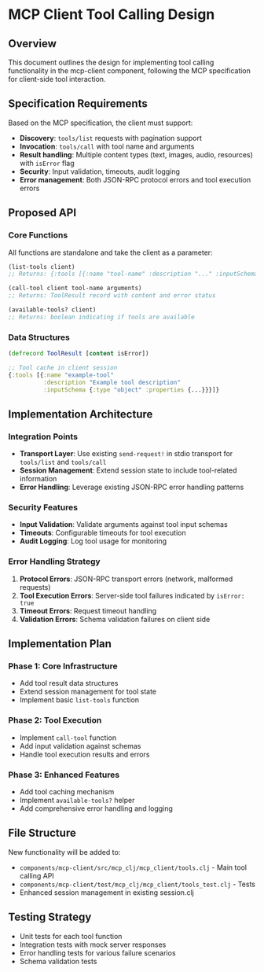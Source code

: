 # MCP Client Tool Calling Design

## Overview

This document outlines the design for implementing tool calling functionality in the mcp-client component, following the MCP specification for client-side tool interaction.

## Specification Requirements

Based on the MCP specification, the client must support:

- **Discovery**: `tools/list` requests with pagination support
- **Invocation**: `tools/call` with tool name and arguments
- **Result handling**: Multiple content types (text, images, audio, resources) with `isError` flag
- **Security**: Input validation, timeouts, audit logging
- **Error management**: Both JSON-RPC protocol errors and tool execution errors

## Proposed API

### Core Functions

All functions are standalone and take the client as a parameter:

```clojure
(list-tools client)
;; Returns: {:tools [{:name "tool-name" :description "..." :inputSchema {...}}]}

(call-tool client tool-name arguments)
;; Returns: ToolResult record with content and error status

(available-tools? client)
;; Returns: boolean indicating if tools are available
```

### Data Structures

```clojure
(defrecord ToolResult [content isError])

;; Tool cache in client session
{:tools [{:name "example-tool"
          :description "Example tool description"
          :inputSchema {:type "object" :properties {...}}}]}
```

## Implementation Architecture

### Integration Points

- **Transport Layer**: Use existing `send-request!` in stdio transport for `tools/list` and `tools/call`
- **Session Management**: Extend session state to include tool-related information
- **Error Handling**: Leverage existing JSON-RPC error handling patterns

### Security Features

- **Input Validation**: Validate arguments against tool input schemas
- **Timeouts**: Configurable timeouts for tool execution
- **Audit Logging**: Log tool usage for monitoring

### Error Handling Strategy

1. **Protocol Errors**: JSON-RPC transport errors (network, malformed requests)
2. **Tool Execution Errors**: Server-side tool failures indicated by `isError: true`
3. **Timeout Errors**: Request timeout handling
4. **Validation Errors**: Schema validation failures on client side

## Implementation Plan

### Phase 1: Core Infrastructure
- Add tool result data structures
- Extend session management for tool state
- Implement basic `list-tools` function

### Phase 2: Tool Execution
- Implement `call-tool` function
- Add input validation against schemas
- Handle tool execution results and errors

### Phase 3: Enhanced Features
- Add tool caching mechanism
- Implement `available-tools?` helper
- Add comprehensive error handling and logging

## File Structure

New functionality will be added to:
- `components/mcp-client/src/mcp_clj/mcp_client/tools.clj` - Main tool calling API
- `components/mcp-client/test/mcp_clj/mcp_client/tools_test.clj` - Tests
- Enhanced session management in existing session.clj

## Testing Strategy

- Unit tests for each tool function
- Integration tests with mock server responses
- Error handling tests for various failure scenarios
- Schema validation tests